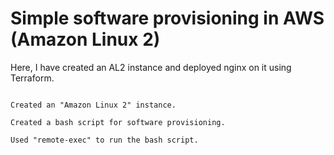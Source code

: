 # Simple software provisioning in AWS (Amazon Linux 2)

Here, I have created an AL2 instance and deployed nginx on it using Terraform.


```

Created an "Amazon Linux 2" instance.

Created a bash script for software provisioning.

Used "remote-exec" to run the bash script.

```
